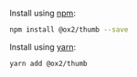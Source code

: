 Install using [npm](http://npmjs.com):
```sh
npm install @ox2/thumb --save
```
Install using [yarn](http://yarnpkg.com):
```sh
yarn add @ox2/thumb
```
